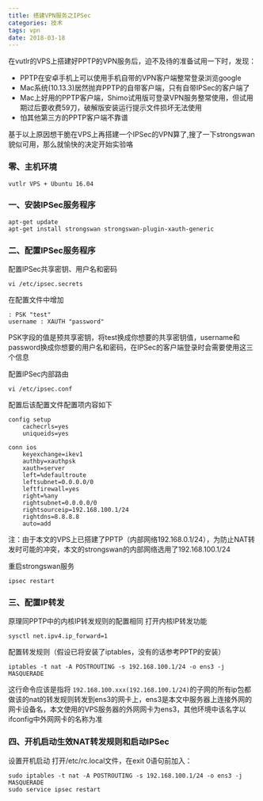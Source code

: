 ```yaml
---
title: 搭建VPN服务之IPSec
categories: 技术
tags: vpn
date: 2018-03-18
---
```

在vutlr的VPS上搭建好PPTP的VPN服务后，迫不及待的准备试用一下时，发现：
- PPTP在安卓手机上可以使用手机自带的VPN客户端整常登录浏览google
- Mac系统(10.13.3)居然抛弃PPTP的自带客户端，只有自带IPSec的客户端了
- Mac上好用的PPTP客户端，Shimo试用版可登录VPN服务整常使用，但试用期过后要收费59刀，破解版安装运行提示文件损坏无法使用
- 怕其他第三方的PPTP客户端不靠谱

基于以上原因想干脆在VPS上再搭建一个IPSec的VPN算了,搜了一下strongswan貌似可用，那么就愉快的决定开始实验咯

### 零、主机环境
```
vutlr VPS + Ubuntu 16.04
```

### 一、安装IPSec服务程序
```
apt-get update
apt-get install strongswan strongswan-plugin-xauth-generic
```

### 二、配置IPSec服务程序
配置IPSec共享密钥、用户名和密码
```
vi /etc/ipsec.secrets
```
在配置文件中增加
```
: PSK "test"
username : XAUTH "password"
```
PSK字段的值是预共享密钥，将test换成你想要的共享密钥值，username和password换成你想要的用户名和密码，在IPSec的客户端登录时会需要使用这三个信息

配置IPSec内部路由
```
vi /etc/ipsec.conf
```
配置后该配置文件配置项内容如下
```
config setup
    cachecrls=yes
    uniqueids=yes

conn ios
    keyexchange=ikev1
    authby=xauthpsk
    xauth=server
    left=%defaultroute
    leftsubnet=0.0.0.0/0
    leftfirewall=yes
    right=%any
    rightsubnet=0.0.0.0/0
    rightsourceip=192.168.100.1/24
    rightdns=8.8.8.8
    auto=add
```

注：由于本文的VPS上已搭建了PPTP（内部网络192.168.0.1/24），为防止NAT转发时可能的冲突，本文的strongswan的内部网络选用了192.168.100.1/24

重启strongswan服务
```
ipsec restart
```

### 三、配置IP转发
原理同PPTP中的内核IP转发规则的配置相同
打开内核IP转发功能
```
sysctl net.ipv4.ip_forward=1
```
配置转发规则（假设已将安装了iptables，没有的话参考PPTP的安装）
```
iptables -t nat -A POSTROUTING -s 192.168.100.1/24 -o ens3 -j MASQUERADE
```
这行命令应该是指将 `192.168.100.xxx(192.168.100.1/24)`的子网的所有ip包都做该的nat的转发规则转发到ens3的网卡上，ens3是本文中服务器上连接外网的网卡设备名，本文使用的VPS服务器的外网网卡为ens3，其他环境中该名字以ifconfig中外网网卡的名称为准

### 四、开机启动生效NAT转发规则和启动IPSec
设置开机启动
打开/etc/rc.local文件，在exit 0语句前加入：
```
sudo iptables -t nat -A POSTROUTING -s 192.168.100.1/24 -o ens3 -j MASQUERADE
sudo service ipsec restart
```